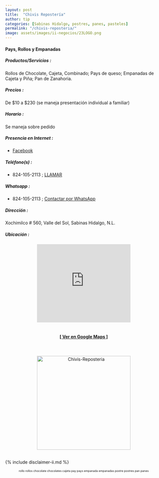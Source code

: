 ```yaml
--- 
layout: post
title:  "Chivis Repostería"
author: tip
categories: [Sabinas Hidalgo, postres, panes, pasteles]
permalink: "/chivis-reposteria/"
image: assets/images/ii-negocios/23LOGO.png
---
```

#### Pays, Rollos y Empanadas

##### Productos/Servicios :

Rollos de Chocolate, Cajeta, Combinado; Pays de queso; Empanadas de Cajeta y Piña; Pan de Zanahoria.

##### Precios :

De $10 a $230 (se maneja presentación individual a familiar)

##### Horario :

Se maneja sobre pedido

##### Presencia en Internet :

- [Facebook][FB]

##### Teléfono(s) :

- 824-105-2113 ; [LLAMAR][Tel1]

##### Whatsapp :

- 824-105-2113 ; [Contactar por WhatsApp][WA1]

[FB]: https://www.facebook.com/Chivis-Reposteria-112128580643900/

[Tel1]: tel:+528241052113

[WA1]: https://wa.me/528241052113?text=Hola,%20saludos%20desde%20PiiDO.

##### Dirección :

Xochimilco # 560, Valle del Sol, Sabinas Hidalgo, N.L.

##### Ubicación :

<!--..... MAPAS .....-->
<center>
<iframe allowfullscreen="" aria-hidden="false" frameborder="0" height="250" src="https://www.google.com/maps/embed?pb=!1m18!1m12!1m3!1d3570.2638006543684!2d-100.18689194902984!3d26.511638983540248!2m3!1f0!2f0!3f0!3m2!1i1024!2i768!4f13.1!3m3!1m2!1s0x86623ebb047e3bb3%3A0x95fe46cd0938ca82!2sXochimilco%20560%2C%20Valle%20del%20Sol%2C%2065230%20Sabinas%20Hidalgo%2C%20N.L.!5e0!3m2!1sen!2smx!4v1601007371810!5m2!1sen!2smx" style="border: 0;" tabindex="0" width="300"></iframe><!--//CAMBIAR : width="300" height="250" acá arriba ^^-->
<br/>
<br/>
<a href="https://goo.gl/maps/GDWjf1uQCmCUtQTZA" target="_blank"><h4>[ Ver en Google Maps ]</h4></a><!--//CAMBIAR únicamente URL aquí-->
<br/>
<br/>
</center>
<!--..... /MAPAS .....-->

<!-- ===== 2da IMAGEN ===== -->
<center>
    <img src="{{ site.baseurl }}/assets/images/ii-negocios/23producto.png" alt="Chivis-Reposteria" style="height: 300px;"/>
</center>

<br />

<!-- Disclaimer & palabras clave
================================================== -->
{% include disclaimer-ii.md %}
<center>
	<span style="font-size: xx-small;">
		<!--Palabras Clave-->rollo rollos chocolate chocolates cajeta pay pays empanada empanadas postre postres pan panes
	</span>
</center>



<!-- END
================================================== -->